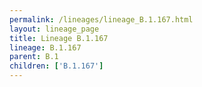 ```yaml
---
permalink: /lineages/lineage_B.1.167.html
layout: lineage_page
title: Lineage B.1.167
lineage: B.1.167
parent: B.1
children: ['B.1.167']
---
```

